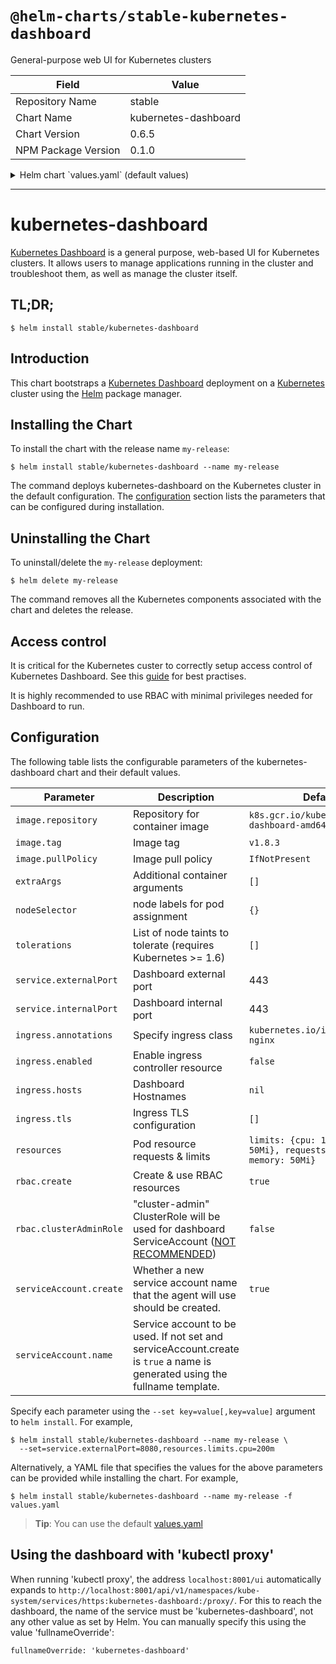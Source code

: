 # `@helm-charts/stable-kubernetes-dashboard`

General-purpose web UI for Kubernetes clusters

| Field               | Value                |
| ------------------- | -------------------- |
| Repository Name     | stable               |
| Chart Name          | kubernetes-dashboard |
| Chart Version       | 0.6.5                |
| NPM Package Version | 0.1.0                |

<details>

<summary>Helm chart `values.yaml` (default values)</summary>

```yaml
# Default values for kubernetes-dashboard
# This is a YAML-formatted file.
# Declare name/value pairs to be passed into your templates.
# name: value

image:
  repository: k8s.gcr.io/kubernetes-dashboard-amd64
  tag: v1.8.3
  pullPolicy: IfNotPresent

## Here labels can be added to the kubernets dashboard deployment
##
labels: {}
# kubernetes.io/cluster-service: "true"
# kubernetes.io/name: "Kubernetes Dashboard"

## Additional container arguments
##
# extraArgs:
#   - --enable-insecure-login
#   - --system-banner="Welcome to Kubernetes"

## Node labels for pod assignment
## Ref: https://kubernetes.io/docs/user-guide/node-selection/
##
nodeSelector: {}

## List of node taints to tolerate (requires Kubernetes >= 1.6)
tolerations: []
#  - key: "key"
#    operator: "Equal|Exists"
#    value: "value"
#    effect: "NoSchedule|PreferNoSchedule|NoExecute"

service:
  type: ClusterIP
  externalPort: 443

  ## This allows an override of the heapster service name
  ## Default: {{ .Chart.Name }}
  ##
  # nameOverride:

  ## Kubernetes Dashboard Service annotations
  ##
  annotations: {}
  # foo.io/bar: "true"

  ## Here labels can be added to the Kubernetes Dashboard service
  ##
  labels: {}
  # kubernetes.io/name: "Kubernetes Dashboard"

resources:
  limits:
    cpu: 100m
    memory: 50Mi
  requests:
    cpu: 100m
    memory: 50Mi

ingress:
  ## If true, Kubernetes Dashboard Ingress will be created.
  ##
  enabled: false

  ## Kubernetes Dashboard Ingress annotations
  ##
  # annotations:
  #   kubernetes.io/ingress.class: nginx
  #   kubernetes.io/tls-acme: 'true'
  ## Kubernetes Dashboard Ingress hostnames
  ## Must be provided if Ingress is enabled
  ##
  # hosts:
  #   - kubernetes-dashboard.domain.com
  ## Kubernetes Dashboard Ingress TLS configuration
  ## Secrets must be manually created in the namespace
  ##
  # tls:
  #   - secretName: kubernetes-dashboard-tls
  #     hosts:
  #       - kubernetes-dashboard.domain.com

rbac:
  # Specifies whether RBAC resources should be created
  create: true

  # Specifies whether cluster-admin ClusterRole will be used for dashboard
  # ServiceAccount (NOT RECOMMENDED).
  clusterAdminRole: false

serviceAccount:
  # Specifies whether a service account should be created
  create: true
  # The name of the service account to use.
  # If not set and create is true, a name is generated using the fullname template
  name:
```

</details>

---

# kubernetes-dashboard

[Kubernetes Dashboard](https://github.com/kubernetes/dashboard) is a general purpose, web-based UI for Kubernetes clusters. It allows users to manage applications running in the cluster and troubleshoot them, as well as manage the cluster itself.

## TL;DR;

```console
$ helm install stable/kubernetes-dashboard
```

## Introduction

This chart bootstraps a [Kubernetes Dashboard](https://github.com/kubernetes/dashboard) deployment on a [Kubernetes](http://kubernetes.io) cluster using the [Helm](https://helm.sh) package manager.

## Installing the Chart

To install the chart with the release name `my-release`:

```console
$ helm install stable/kubernetes-dashboard --name my-release
```

The command deploys kubernetes-dashboard on the Kubernetes cluster in the default configuration. The [configuration](#configuration) section lists the parameters that can be configured during installation.

## Uninstalling the Chart

To uninstall/delete the `my-release` deployment:

```console
$ helm delete my-release
```

The command removes all the Kubernetes components associated with the chart and deletes the release.

## Access control

It is critical for the Kubernetes custer to correctly setup access control of Kubernetes Dashboard. See this [guide](https://github.com/kubernetes/dashboard/wiki/Access-control) for best practises.

It is highly recommended to use RBAC with minimal privileges needed for Dashboard to run.

## Configuration

The following table lists the configurable parameters of the kubernetes-dashboard chart and their default values.

| Parameter               | Description                                                                                                                 | Default                                                                  |
| ----------------------- | --------------------------------------------------------------------------------------------------------------------------- | ------------------------------------------------------------------------ |
| `image.repository`      | Repository for container image                                                                                              | `k8s.gcr.io/kubernetes-dashboard-amd64`                                  |
| `image.tag`             | Image tag                                                                                                                   | `v1.8.3`                                                                 |
| `image.pullPolicy`      | Image pull policy                                                                                                           | `IfNotPresent`                                                           |
| `extraArgs`             | Additional container arguments                                                                                              | `[]`                                                                     |
| `nodeSelector`          | node labels for pod assignment                                                                                              | `{}`                                                                     |
| `tolerations`           | List of node taints to tolerate (requires Kubernetes >= 1.6)                                                                | `[]`                                                                     |
| `service.externalPort`  | Dashboard external port                                                                                                     | 443                                                                      |
| `service.internalPort`  | Dashboard internal port                                                                                                     | 443                                                                      |
| `ingress.annotations`   | Specify ingress class                                                                                                       | `kubernetes.io/ingress.class: nginx`                                     |
| `ingress.enabled`       | Enable ingress controller resource                                                                                          | `false`                                                                  |
| `ingress.hosts`         | Dashboard Hostnames                                                                                                         | `nil`                                                                    |
| `ingress.tls`           | Ingress TLS configuration                                                                                                   | `[]`                                                                     |
| `resources`             | Pod resource requests & limits                                                                                              | `limits: {cpu: 100m, memory: 50Mi}, requests: {cpu: 100m, memory: 50Mi}` |
| `rbac.create`           | Create & use RBAC resources                                                                                                 | `true`                                                                   |
| `rbac.clusterAdminRole` | "cluster-admin" ClusterRole will be used for dashboard ServiceAccount ([NOT RECOMMENDED](#access-control))                  | `false`                                                                  |
| `serviceAccount.create` | Whether a new service account name that the agent will use should be created.                                               | `true`                                                                   |
| `serviceAccount.name`   | Service account to be used. If not set and serviceAccount.create is `true` a name is generated using the fullname template. |                                                                          |

Specify each parameter using the `--set key=value[,key=value]` argument to `helm install`. For example,

```console
$ helm install stable/kubernetes-dashboard --name my-release \
  --set=service.externalPort=8080,resources.limits.cpu=200m
```

Alternatively, a YAML file that specifies the values for the above parameters can be provided while installing the chart. For example,

```console
$ helm install stable/kubernetes-dashboard --name my-release -f values.yaml
```

> **Tip**: You can use the default [values.yaml](values.yaml)

## Using the dashboard with 'kubectl proxy'

When running 'kubectl proxy', the address `localhost:8001/ui` automatically expands to `http://localhost:8001/api/v1/namespaces/kube-system/services/https:kubernetes-dashboard:/proxy/`. For this to reach the dashboard, the name of the service must be 'kubernetes-dashboard', not any other value as set by Helm. You can manually specify this using the value 'fullnameOverride':

```
fullnameOverride: 'kubernetes-dashboard'
```
